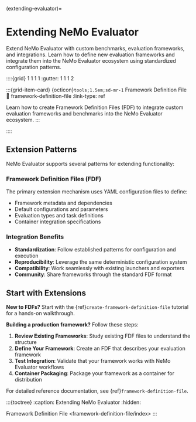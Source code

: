 (extending-evaluator)=

# Extending NeMo Evaluator

Extend NeMo Evaluator with custom benchmarks, evaluation frameworks, and integrations. Learn how to define new evaluation frameworks and integrate them into the NeMo Evaluator ecosystem using standardized configuration patterns.

::::{grid} 1 1 1 1
:gutter: 1 1 1 2

:::{grid-item-card} {octicon}`tools;1.5em;sd-mr-1` Framework Definition File
:link: framework-definition-file
:link-type: ref

Learn how to create Framework Definition Files (FDF) to integrate custom evaluation frameworks and benchmarks into the NeMo Evaluator ecosystem.
:::

::::

## Extension Patterns

NeMo Evaluator supports several patterns for extending functionality:

### Framework Definition Files (FDF)

The primary extension mechanism uses YAML configuration files to define:

- Framework metadata and dependencies
- Default configurations and parameters
- Evaluation types and task definitions
- Container integration specifications

### Integration Benefits

- **Standardization**: Follow established patterns for configuration and execution
- **Reproducibility**: Leverage the same deterministic configuration system
- **Compatibility**: Work seamlessly with existing launchers and exporters
- **Community**: Share frameworks through the standard FDF format

## Start with Extensions

**New to FDFs?** Start with the {ref}`create-framework-definition-file` tutorial for a hands-on walkthrough.

**Building a production framework?** Follow these steps:

1. **Review Existing Frameworks**: Study existing FDF files to understand the structure
2. **Define Your Framework**: Create an FDF that describes your evaluation framework
3. **Test Integration**: Validate that your framework works with NeMo Evaluator workflows
4. **Container Packaging**: Package your framework as a container for distribution

For detailed reference documentation, see {ref}`framework-definition-file`.

:::{toctree}
:caption: Extending NeMo Evaluator
:hidden:

Framework Definition File <framework-definition-file/index>
:::
